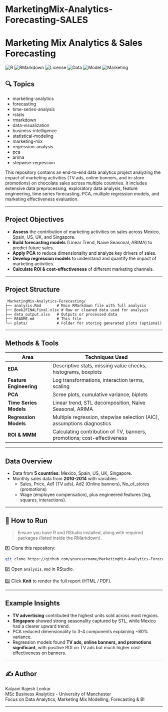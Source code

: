 
#  MarketingMix-Analytics-Forecasting-SALES
# Marketing Mix Analytics & Sales Forecasting

![R](https://img.shields.io/badge/R-4.2.0-blue)
![RMarkdown](https://img.shields.io/badge/RMarkdown-Document-lightgrey)
![License](https://img.shields.io/badge/License-Academic-informational)
![Data](https://img.shields.io/badge/Data-CSV%20%7C%20Excel-brightgreen)
![Model](https://img.shields.io/badge/Models-ARIMA%20%7C%20PCA%20%7C%20Regression-orange)
![Marketing](https://img.shields.io/badge/Focus-Marketing%20Mix%20Analytics-red)

## 🔍 Topics
- marketing-analytics
- forecasting
- time-series-analysis
- rstats
- rmarkdown
- data-visualization
- business-intelligence
- statistical-modeling
- marketing-mix
- regression-analysis
- pca
- arima
- stepwise-regression

This repository contains an end-to-end data analytics project analyzing the impact of marketing activities (TV ads, online banners, and in-store promotions) on chocolate sales across multiple countries. It includes extensive data preprocessing, exploratory data analysis, feature engineering, time series forecasting, PCA, multiple regression models, and marketing effectiveness evaluation.

---

##  Project Objectives

- **Assess** the contribution of marketing activities on sales across Mexico, Spain, US, UK, and Singapore.
- **Build forecasting models** (Linear Trend, Naive Seasonal, ARIMA) to predict future sales.
- **Apply PCA** to reduce dimensionality and analyze key drivers of sales.
- **Develop regression models** to understand and quantify the impact of marketing activities.
- **Calculate ROI & cost-effectiveness** of different marketing channels.

---

## Project Structure

```
 MarketingMix-Analytics-Forecasting/
├── analysis.Rmd       # Main RMarkdown file with full analysis
├── Book2FINALfinal.xlsx # Raw or cleaned data used for analysis
├── data_output.xlsx   # Outputs or processed data
├── README.md          # This file
└── plots/             # Folder for storing generated plots (optional)
```

---

##  Methods & Tools

| Area                     | Techniques Used                              |
|---------------------------|--------------------------------------------|
| **EDA**                  | Descriptive stats, missing value checks, histograms, boxplots |
| **Feature Engineering**  | Log transformations, interaction terms, scaling |
| **PCA**                  | Scree plots, cumulative variance, biplots   |
| **Time Series Models**   | Linear trend, STL decomposition, Naive Seasonal, ARIMA |
| **Regression Models**    | Multiple regression, stepwise selection (AIC), assumptions diagnostics |
| **ROI & MMM**            | Calculating contribution of TV, banners, promotions; cost-effectiveness |

---

## Data Overview

- Data from **5 countries**: Mexico, Spain, US, UK, Singapore.
- Monthly sales data from **2010-2014** with variables:
  - Sales, Price, Ad1 (TV ads), Ad2 (Online banners), No_of_stores (promotions)
  - Wage (employee compensation), plus engineered features (log, squares, interactions).

---

## 🚀 How to Run

> Ensure you have R and RStudio installed, along with required packages (listed inside the RMarkdown).

1️⃣ Clone this repository:
```bash
git clone https://github.com/yourusername/MarketingMix-Analytics-Forecasting.git
```

2️⃣ Open `analysis.Rmd` in RStudio.

3️⃣ Click **Knit** to render the full report (HTML / PDF).

---

## Example Insights

- **TV advertising** contributed the highest units sold across most regions.
- **Singapore** showed strong seasonality captured by STL, while Mexico had a clearer upward trend.
- PCA reduced dimensionality to 3-4 components explaining ~80% variance.
- Regression models found **TV ads, online banners, and promotions significant**, with positive ROI on TV ads but much higher cost-effectiveness on banners.

---

## ✍️ Author

 Kalyani Rajesh Lonkar  
 MSc Business Analytics - University of Manchester  
 Focus on Data Analytics, Marketing Mix Modelling, Forecasting & BI

---


